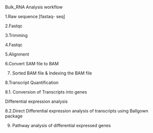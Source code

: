 Bulk_RNA Analysis workflow

1.Raw sequence [fastaq- seq]

2.Fastqc 

3.Trimming

4.Fastqc

5.Alignment

6.Convert SAM file to BAM

7. Sorted BAM file & Indexing the BAM file

8.Transcript Quantification

8.1. Conversion of Transcripts into genes

 Differential expression analysis 

8.2.Direct Differential expression analysis of transcripts using Ballgown package

9.  Pathway analysis of differential expressed genes
